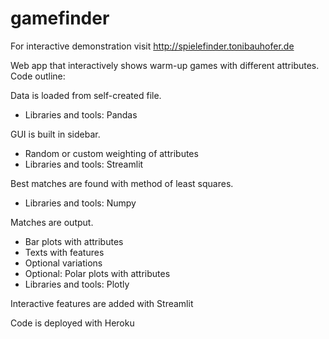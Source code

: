 # gamefinder
For interactive demonstration visit
http://spielefinder.tonibauhofer.de

Web app that interactively shows warm-up games with different attributes.
Code outline:

Data is loaded from self-created file.
- Libraries and tools: Pandas

GUI is built in sidebar.
- Random or custom weighting of attributes
- Libraries and tools: Streamlit

Best matches are found with method of least squares.
- Libraries and tools: Numpy

Matches are output.
- Bar plots with attributes
- Texts with features
- Optional variations
- Optional: Polar plots with attributes
- Libraries and tools: Plotly

Interactive features are added with Streamlit

Code is deployed with Heroku
